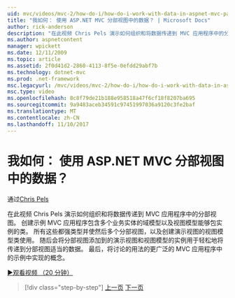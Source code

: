 ```yaml
---
uid: mvc/videos/mvc-2/how-do-i/how-do-i-work-with-data-in-aspnet-mvc-partial-views
title: "我如何： 使用 ASP.NET MVC 分部视图中的数据？ | Microsoft Docs"
author: rick-anderson
description: "在此视频 Chris Pels 演示如何组织和将数据传递到 MVC 应用程序中的分部视图。 创建包含域示例 MVC 应用程序..."
ms.author: aspnetcontent
manager: wpickett
ms.date: 12/11/2009
ms.topic: article
ms.assetid: 2f0d41d2-2860-4113-8f5e-0efdd29abf7b
ms.technology: dotnet-mvc
ms.prod: .net-framework
msc.legacyurl: /mvc/videos/mvc-2/how-do-i/how-do-i-work-with-data-in-aspnet-mvc-partial-views
msc.type: video
ms.openlocfilehash: 8c8f79de21b188e958518a47f6cf18f8207ba695
ms.sourcegitcommit: 9a9483aceb34591c97451997036a9120c3fe2baf
ms.translationtype: MT
ms.contentlocale: zh-CN
ms.lasthandoff: 11/10/2017
---
```

<a name="how-do-i-work-with-data-in-aspnet-mvc-partial-views"></a>我如何： 使用 ASP.NET MVC 分部视图中的数据？
====================
通过[Chris Pels](https://twitter.com/chrispels)

在此视频 Chris Pels 演示如何组织和将数据传递到 MVC 应用程序中的分部视图。 创建示例 MVC 应用程序包含多个业务实体的域模型以及视图模型能够包实例的类。 所有这些都强类型并使然后多个分部视图，以及创建演示视图的视图模型类使用。 随后会将分部视图添加到的演示视图和视图模型的实例用于轻松地将传递到分部视图适当的数据。 最后，将讨论的用法的更广泛的 MVC 应用程序中的示例中实现的概念。

[&#9654;观看视频 （20 分钟）](https://channel9.msdn.com/Blogs/ASP-NET-Site-Videos/how-do-i-work-with-data-in-aspnet-mvc-partial-views)

>[!div class="step-by-step"]
[上一页](how-do-i-return-json-formatted-data-for-an-ajax-call-in-an-aspnet-mvc-web-application.md)
[下一页](how-do-i-implement-view-models-to-manage-data-for-aspnet-mvc-views.md)
